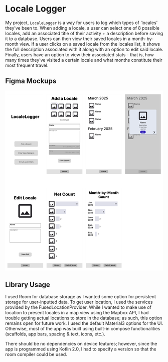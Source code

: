 # Locale Logger

My project, `LocaleLogger` is a way for users to log which types of ‘locales’ they’ve been to. 
When adding a locale, a user can select one of 8 possible locales, add an associated title of their activity + a description before saving it to a database. 
Users can then view their saved locales in a month-by-month view. If a user clicks on a saved locale from the locales list, it shows the full description associated with it along with an option to edit said locale. 
Finally, users have an option to view their associated stats - that is, how many times they’ve visited a certain locale and what months constitute their most frequent travel. 

## Figma Mockups

![Mockups](app/src/main/res/drawable/mockups.png)

## Library Usage

I used Room for database storage as I wanted some option for persistent storage for user-inputted data. 
To get user location, I used the services provided by the FusedLocationProvider. 
While I wanted to make use of location to present locales in a map view using the Mapbox API, I had trouble getting actual locations to store in the database; as such, this option remains open for future work. 
I used the default Material3 options for the UI. Otherwise, most of the app was built using built-in compose functionalities (scaffolds, app bars, spacing & text, icons, etc.).

There should be no dependencies on device features; however, since the app is programmed using Kotlin 2.0, I had to specify a version so that the room compiler could be used.
